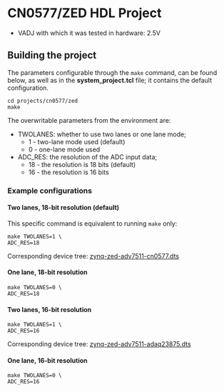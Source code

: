 <!-- no_no_os -->

# CN0577/ZED HDL Project

- VADJ with which it was tested in hardware: 2.5V

## Building the project

The parameters configurable through the ``make`` command, can be found below, as well as in the **system_project.tcl** file; it contains the default configuration.

```
cd projects/cn0577/zed
make
```

The overwritable parameters from the environment are:

- TWOLANES: whether to use two lanes or one lane mode;
  - 1 - two-lane mode used (default)
  - 0 - one-lane mode used
- ADC_RES: the resolution of the ADC input data;
  - 18 - the resolution is 18 bits (default)
  - 16 - the resolution is 16 bits

### Example configurations

#### Two lanes, 18-bit resolution (default)

This specific command is equivalent to running `make` only:

```
make TWOLANES=1 \
ADC_RES=18
```

Corresponding device tree: [zynq-zed-adv7511-cn0577.dts](https://github.com/analogdevicesinc/linux/blob/main/arch/arm/boot/dts/xilinx/zynq-zed-adv7511-cn0577.dts)

#### One lane, 18-bit resolution

```
make TWOLANES=0 \
ADC_RES=18
```

#### Two lanes, 16-bit resolution

```
make TWOLANES=1 \
ADC_RES=16
```

Corresponding device tree: [zynq-zed-adv7511-adaq23875.dts](https://github.com/analogdevicesinc/linux/blob/main/arch/arm/boot/dts/xilinx/zynq-zed-adv7511-adaq23875.dts)

#### One lane, 16-bit resolution

```
make TWOLANES=0 \
ADC_RES=16
```
